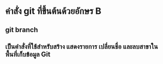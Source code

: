 # คำสั่ง git ที่ขึ้นต้นด้วยอักษร B
## git branch 
## เป็นคำสั่งที่ใช้สำหรับสร้าง แสดงรายการ เปลี่ยนชื่อ และลบสาขาในพื้นที่เก็บข้อมูล Git
